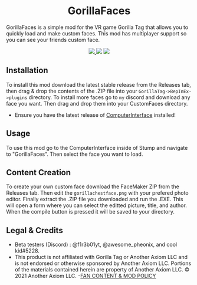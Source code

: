 <div align="center">
<h1>GorillaFaces</h1>
  <p align="left">GorillaFaces is a simple mod for the VR game Gorilla Tag that allows you to quickly load and make custom faces. This mod has multiplayer support so you can see your friends custom face.</p>
  <a href="https://discord.gg/rxSEV6PqJu">
    <img src="https://img.shields.io/badge/Discord-%237289DA.svg?logo=discord&logoColor=white">
  </a>
  <a href="https://github.com/CrafterBotOfficial/GorillaFaces/blob/main/LICENSE"><img src="https://img.shields.io/badge/license-MIT-%23373737"</img></a>
  <img src="https://img.shields.io/github/downloads/CrafterBotOfficial/GorillaFaces/total?label=Downloads">
</div>

## Installation
To install this mod download the latest stable release from the Releases tab, then drag & drop the contents of the .ZIP file into your ``GorillaTag->BepInEx->plugins`` directory. To install more faces go to ``my`` discord and download any face you want. Then drag and drop them into your CustomFaces directory.
* Ensure you have the latest release of [ComputerInterface](https://github.com/ToniMacaroni/ComputerInterface/releases) installed!

## Usage
To use this mod go to the ComputerInterface inside of Stump and navigate to "GorillaFaces". Then select the face you want to load.

## Content Creation
To create your own custom face download the FaceMaker ZIP from the Releases tab. Then edit the ``gorillachestface.png`` with your prefered photo editor. Finally extract the .ZIP file you downloaded and run the .EXE. This will open a form where you can select the editted picture, title, and author. When the compile button is pressed it will be saved to your directory.

## Legal & Credits
* Beta testers (Discord) : @f1r3b01yt, @awesome_pheonix, and cool kid#5228.
* This product is not affiliated with Gorilla Tag or Another Axiom LLC and is not endorsed or otherwise sponsored by Another Axiom LLC. Portions of the materials contained herein are property of Another Axiom LLC. © 2021 Another Axiom LLC.
-[FAN CONTENT & MOD POLICY](https://www.gorillatagvr.com/fan-content-mod-policy)
